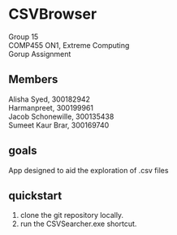 # CSVBrowser    
Group 15   
COMP455 ON1, Extreme Computing   
Gorup Assignment   

## Members
Alisha Syed, 300182942   
Harmanpreet, 300199961   
Jacob Schonewille, 300135438   
Sumeet Kaur Brar, 300169740   


## goals    
App designed to aid the exploration of .csv files   

## quickstart    
1. clone the git repository locally.   
2. run the CSVSearcher.exe shortcut.